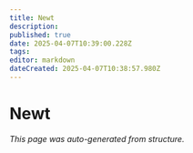```yaml
---
title: Newt
description: 
published: true
date: 2025-04-07T10:39:00.228Z
tags: 
editor: markdown
dateCreated: 2025-04-07T10:38:57.980Z
---
```


# Newt

*This page was auto-generated from structure.*